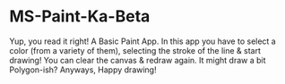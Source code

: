 # MS-Paint-Ka-Beta

Yup, you read it right!
A Basic Paint App. In this app you have to select a color (from a variety of them), selecting the stroke of the line & start drawing!
You can clear the canvas & redraw again.
It might draw a bit Polygon-ish? Anyways, Happy drawing!

